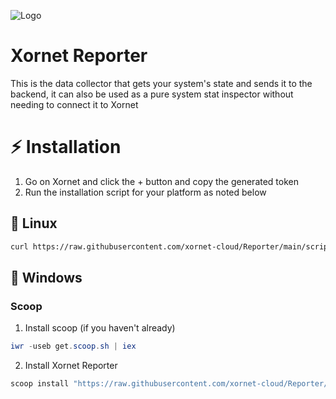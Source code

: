 ![Logo](https://cdn.discordapp.com/attachments/755597803102928966/931042317878587412/logo.svg)

# Xornet Reporter

This is the data collector that gets your system's state and sends it to the backend, it can also be used as a pure system stat inspector without needing to connect it to Xornet

# ⚡ Installation

1. Go on Xornet and click the + button and copy the generated token
2. Run the installation script for your platform as noted below

## 🐧 Linux

```bash
curl https://raw.githubusercontent.com/xornet-cloud/Reporter/main/scripts/install.sh | sudo bash
```

## 🏢 Windows

### Scoop

1. Install scoop (if you haven't already)

```powershell
iwr -useb get.scoop.sh | iex
```

2. Install Xornet Reporter

```powershell
scoop install "https://raw.githubusercontent.com/xornet-cloud/Reporter/main/scripts/scoop.json"
```
